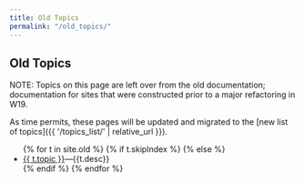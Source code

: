 ```yaml
---
title: Old Topics
permalink: "/old_topics/"
---
```


## Old Topics

NOTE: Topics on this page are left over from the old documentation; documentation for
sites that were constructed prior to a major refactoring in W19.

As time permits, these pages will be updated and migrated to the [new list of topics]({{ '/topics_list/' | relative_url }}).

<ul>
{% for t in site.old %}
{% if t.skipIndex %}
{% else %}
  <li {% if t.indent %} class="indent" {% endif %} >
    <a href="{{t.url}}">{{ t.topic }}</a>&mdash;{{t.desc}}
   </li>
  {% endif %}
{% endfor %}
</ul>



